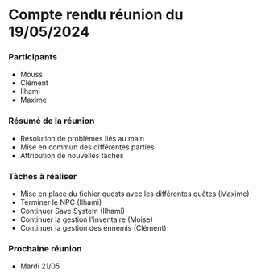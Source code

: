 # Compte rendu réunion du 19/05/2024

### Participants
- Mouss
- Clément
- Ilhami
- Maxime

### Résumé de la réunion
- Résolution de problèmes liés au main
- Mise en commun des différentes parties
- Attribution de nouvelles tâches

### Tâches à réaliser
- Mise en place du fichier quests avec les différentes quêtes (Maxime)
- Terminer le NPC (Ilhami)
- Continuer Save System (Ilhami)
- Continuer la gestion l'inventaire (Moise)
- Continuer la gestion des ennemis (Clément)

### Prochaine réunion
- Mardi 21/05


